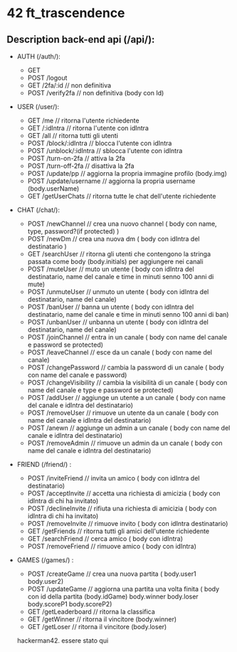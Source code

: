 # 42 ft_trascendence

## Description back-end api (/api/):

* AUTH (/auth/): 
    * GET 
    * POST /logout
    * GET /2fa/:id // non definitiva
    * POST /verify2fa // non definitiva (body con Id)

* USER (/user/):
    * GET /me // ritorna l'utente richiedente
    * GET /:idIntra // ritorna l'utente con idIntra
    * GET /all // ritorna tutti gli utenti
    * POST /block/:idIntra // blocca l'utente con idIntra
    * POST /unblock/:idIntra // sblocca l'utente con idIntra
    * POST /turn-on-2fa // attiva la 2fa
    * POST /turn-off-2fa // disattiva la 2fa
    * POST /update/pp // aggiorna la propria immagine profilo (body.img)
    * POST /update/username // aggiorna la propria username (body.userName)
    * GET /getUserChats // ritorna tutte le chat dell'utente richiedente

* CHAT (/chat/):
    * POST /newChannel // crea una nuovo channel ( body con name, type, password?(if protected) )
    * POST /newDm // crea una nuova dm ( body con idIntra del destinatario )
    * GET /searchUser // ritorna gli utenti che contengono la stringa passata come body (body.initials) per aggiungere nei canali
    * POST /muteUser // muto un utente ( body con idIntra del destinatario, name del canale e time in minuti senno 100 anni di mute)
    * POST /unmuteUser // unmuto un utente ( body con idIntra del destinatario, name del canale)
    * POST /banUser // banna un utente ( body con idIntra del destinatario, name del canale e time in minuti senno 100 anni di ban)
    * POST /unbanUser // unbanna un utente ( body con idIntra del destinatario, name del canale)
    * POST /joinChannel // entra in un canale ( body con name del canale e password se protected)
    * POST /leaveChannel // esce da un canale ( body con name del canale)
    * POST /changePassword // cambia la password di un canale ( body con name del canale e password)
    * POST /changeVisibility // cambia la visibilità di un canale ( body con name del canale e type e password se protected)
    * POST /addUser // aggiunge un utente a un canale ( body con name del canale e idIntra del destinatario)
    * POST /removeUser // rimuove un utente da un canale ( body con name del canale e idIntra del destinatario)
    * POST /anewn // aggiunge un admin a un canale ( body con name del canale e idIntra del destinatario)
    * POST /removeAdmin // rimuove un admin da un canale ( body con name del canale e idIntra del destinatario)

* FRIEND (/friend/) :
    * POST /inviteFriend // invita un amico ( body con idIntra del destinatario)
    * POST /acceptInvite // accetta una richiesta di amicizia ( body con idIntra di chi ha invitato)
    * POST /declineInvite // rifiuta una richiesta di amicizia ( body con idIntra di chi ha invitato)
    * POST /removeInvite // rimuove invito ( body con idIntra destinatario)
    * GET /getFriends // ritorna tutti gli amici dell'utente richiedente
    * GET /searchFriend // cerca amico ( body con idIntra)
    * POST /removeFriend // rimuove amico ( body con idIntra)

* GAMES (/games/) :
    * POST /createGame // crea una nuova partita ( body.user1 body.user2)
    * POST /updateGame // aggiorna una partita una volta finita ( body con id della partita (body.idGame) body.winner body.loser body.scoreP1 body.scoreP2)
    * GET /getLeaderboard // ritorna la classifica
    * GET /getWinner // ritorna il vincitore (body.winner)
    * GET /getLoser // ritorna il vincitore (body.loser)



    
    

    hackerman42. essere stato qui

